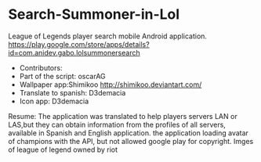 # Search-Summoner-in-Lol
League of Legends player search mobile Android application.  https://play.google.com/store/apps/details?id=com.anidev.gabo.lolsummonersearch


* Contributors:
 * Part of the script: oscarAG
 *  Wallpaper app:Shimikoo http://shimikoo.deviantart.com/
 *  Translate to spanish: D3demacia
 *  Icon app: D3demacia
      
  Resume:
  The application was translated to help players servers LAN or LAS,but they can obtain information from the profiles of all     servers, available in Spanish and English application.
the application loading avatar of champions with the API, but not allowed google play for copyright.
Imges of league of legend owned by riot
